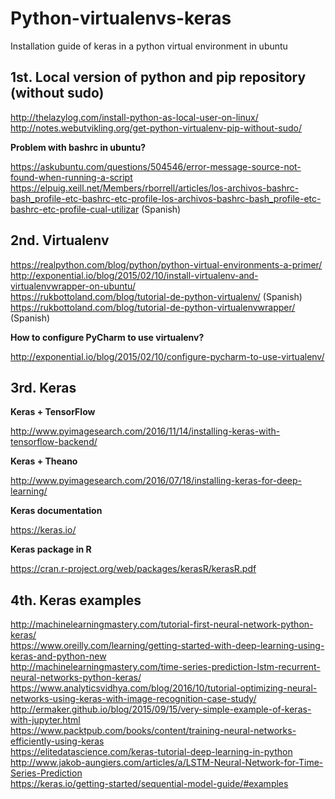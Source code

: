 # Python-virtualenvs-keras
Installation guide of keras in a python virtual environment in ubuntu

## 1st. Local version of python and pip repository (without sudo)
 
http://thelazylog.com/install-python-as-local-user-on-linux/ <br>
http://notes.webutvikling.org/get-python-virtualenv-pip-without-sudo/ <br>

**Problem with bashrc in ubuntu?**

https://askubuntu.com/questions/504546/error-message-source-not-found-when-running-a-script <br>
https://elpuig.xeill.net/Members/rborrell/articles/los-archivos-bashrc-bash_profile-etc-bashrc-etc-profile-los-archivos-bashrc-bash_profile-etc-bashrc-etc-profile-cual-utilizar (Spanish) <br>

## 2nd. Virtualenv

https://realpython.com/blog/python/python-virtual-environments-a-primer/ <br>
http://exponential.io/blog/2015/02/10/install-virtualenv-and-virtualenvwrapper-on-ubuntu/ <br>
https://rukbottoland.com/blog/tutorial-de-python-virtualenv/ (Spanish) <br>
https://rukbottoland.com/blog/tutorial-de-python-virtualenvwrapper/ (Spanish) <br>

**How to configure PyCharm to use virtualenv?**

http://exponential.io/blog/2015/02/10/configure-pycharm-to-use-virtualenv/ <br>

## 3rd. Keras

**Keras + TensorFlow**

http://www.pyimagesearch.com/2016/11/14/installing-keras-with-tensorflow-backend/

**Keras + Theano**

http://www.pyimagesearch.com/2016/07/18/installing-keras-for-deep-learning/
    
**Keras documentation**

https://keras.io/

**Keras package in R**

https://cran.r-project.org/web/packages/kerasR/kerasR.pdf

## 4th. Keras examples

http://machinelearningmastery.com/tutorial-first-neural-network-python-keras/ <br>
https://www.oreilly.com/learning/getting-started-with-deep-learning-using-keras-and-python-new <br>
http://machinelearningmastery.com/time-series-prediction-lstm-recurrent-neural-networks-python-keras/ <br>
https://www.analyticsvidhya.com/blog/2016/10/tutorial-optimizing-neural-networks-using-keras-with-image-recognition-case-study/ <br>
http://ermaker.github.io/blog/2015/09/15/very-simple-example-of-keras-with-jupyter.html <br>
https://www.packtpub.com/books/content/training-neural-networks-efficiently-using-keras <br>
https://elitedatascience.com/keras-tutorial-deep-learning-in-python <br>
http://www.jakob-aungiers.com/articles/a/LSTM-Neural-Network-for-Time-Series-Prediction <br>
https://keras.io/getting-started/sequential-model-guide/#examples <br>


